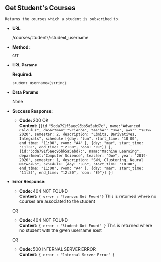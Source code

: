 **Get Student's Courses**
----
    Returns the courses which a student is subscribed to.
* **URL**

  /courses/students/:student_username
  
* **Method:**

  `GET`
  
*  **URL Params**

   **Required:**
 
   `student_username=[string]`

* **Data Params**

    None

* **Success Response:**

  * **Code:** 200 OK <br />
    **Content:** [`{id:"5cda791f5aec95bb5a5abd7c",
                   name:"Advanced Calculus", department:"Science", teacher: "Doe", year: "2019-2020", semester: 2,
	               description: "Limits, Derivatives, Integrals",
	               schedule:[{day: "lun", start_time: "10:00", end_time: "11:00", room: "A4" },
				                {day: "mar", start_time: "11:30", end_time: "12:30", room: "B9"}]
                     },
                   {id:"5cda791f5aec95bb5a5abd7c",
                   name:"Machine Learning", department:"Computer Science", teacher: "Doe", year: "2019-2020", semester: 1,
	               description: "SVM, Clustering, Neural Networks",
	               schedule:[{day: "lun", start_time: "10:00", end_time: "11:00", room: "A4" },
				                {day: "mar", start_time: "11:30", end_time: "12:30", room: "B9"}]
                     }]`
 
* **Error Response:**

  * **Code:** 404 NOT FOUND <br />
    **Content:** `{ error : "Courses Not Found"}`
    This is returned where no courses are associated to the student
  
  OR

  * **Code:** 404 NOT FOUND <br />
    **Content:** `{ error : "Student Not Found" }`
    This is returned where no student with the given username exist
    
  OR

  * **Code:** 500 INTERNAL SERVER ERROR <br />
    **Content:** `{ error : "Internal Server Error" }`